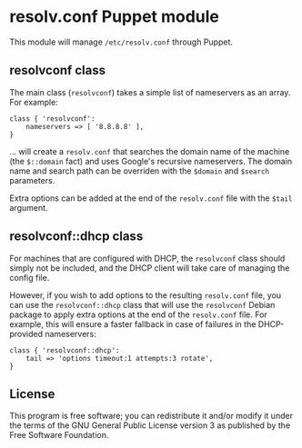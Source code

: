resolv.conf Puppet module
=========================

This module will manage `/etc/resolv.conf` through Puppet.

resolvconf class
----------------

The main class (`resolvconf`) takes a simple list of nameservers as an
array. For example:

    class { 'resolvconf':
        nameservers => [ '8.8.8.8' ],
    }

... will create a `resolv.conf` that searches the domain name of the
machine (the `$::domain` fact) and uses Google's recursive
nameservers. The domain name and search path can be overriden with the
`$domain` and `$search` parameters.

Extra options can be added at the end of the `resolv.conf` file with
the `$tail` argument.

resolvconf::dhcp class
----------------------

For machines that are configured with DHCP, the `resolvconf` class
should simply not be included, and the DHCP client will take care of
managing the config file.

However, if you wish to add options to the resulting `resolv.conf`
file, you can use the `resolvconf::dhcp` class that will use the
`resolvconf` Debian package to apply extra options at the end of the
`resolv.conf` file. For example, this will ensure a faster fallback
in case of failures in the DHCP-provided nameservers:

    class { 'resolvconf::dhcp':
        tail => 'options timeout:1 attempts:3 rotate',
    }

License
-------

This program is free software; you can redistribute it and/or modify
it under the terms of the GNU General Public License version 3 as
published by the Free Software Foundation.

